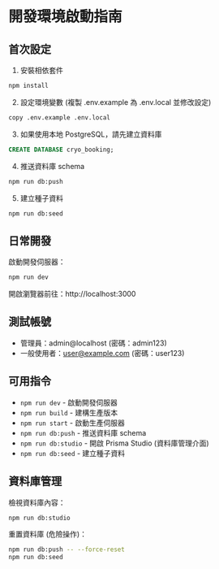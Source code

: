 # 開發環境啟動指南

## 首次設定

1. 安裝相依套件
```bash
npm install
```

2. 設定環境變數 (複製 .env.example 為 .env.local 並修改設定)
```bash
copy .env.example .env.local
```

3. 如果使用本地 PostgreSQL，請先建立資料庫
```sql
CREATE DATABASE cryo_booking;
```

4. 推送資料庫 schema
```bash
npm run db:push
```

5. 建立種子資料
```bash
npm run db:seed
```

## 日常開發

啟動開發伺服器：
```bash
npm run dev
```

開啟瀏覽器前往：http://localhost:3000

## 測試帳號

- 管理員：admin@localhost (密碼：admin123)
- 一般使用者：user@example.com (密碼：user123)

## 可用指令

- `npm run dev` - 啟動開發伺服器
- `npm run build` - 建構生產版本
- `npm run start` - 啟動生產伺服器
- `npm run db:push` - 推送資料庫 schema
- `npm run db:studio` - 開啟 Prisma Studio (資料庫管理介面)
- `npm run db:seed` - 建立種子資料

## 資料庫管理

檢視資料庫內容：
```bash
npm run db:studio
```

重置資料庫 (危險操作)：
```bash
npm run db:push -- --force-reset
npm run db:seed
```
